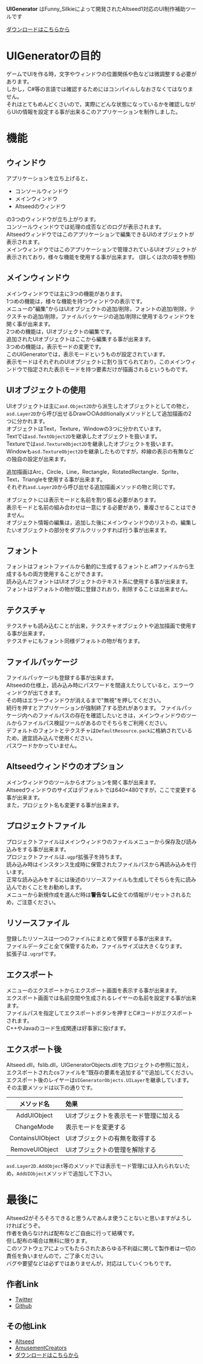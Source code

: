**UIGenerator** はFunny_Silkieによって開発されたAltseed1対応のUI制作補助ツールです

[ダウンロードはこちらから](https://drive.google.com/drive/folders/1xd2uPFpxAVmuKH_G-gvwP8y4MBraGvNa?usp=sharing)  

# UIGeneratorの目的
ゲームでUIを作る時，文字やウィンドウの位置関係や色などは微調整する必要があります。  
しかし，C#等の言語では確認するためにはコンパイルしなおさなくてはなりません。  
それはとてもめんどくさいので，実際にどんな状態になっているかを確認しながらUIの情報を設定する事が出来るこのアプリケーションを制作しました。

# 機能
## ウィンドウ
アプリケーションを立ち上げると，

- コンソールウィンドウ
- メインウィンドウ
- Altseedのウィンドウ

の3つのウィンドウが立ち上がります。  
コンソールウィンドウでは処理の成否などのログが表示されます。  
Altseedウィンドウではこのアプリケーションで編集できるUIのオブジェクトが表示されます。  
メインウィンドウではこのアプリケーションで管理されているUIオブジェクトが表示されており，様々な機能を使用する事が出来ます。
(詳しくは次の項を参照)

## メインウィンドウ
メインウィンドウでは主に3つの機能があります。  
1つめの機能は，様々な機能を持つウィンドウの表示です。  
メニューの"編集"からはUIオブジェクトの追加/削除，フォントの追加/削除，テクスチャの追加/削除，ファイルパッケージの追加/削除に使用するウィンドウを開く事が出来ます。  
2つめの機能は，UIオブジェクトの編集です。  
追加されたUIオブジェクトはここから編集する事が出来ます。  
3つめの機能は，表示モードの変更です。  
このUIGeneratorでは，表示モードというものが設定されています。  
表示モードはそれぞれのUIオブジェクトに割り当てられており，このメインウィンドウで指定された表示モードを持つ要素だけが描画されるというものです。  

## UIオブジェクトの使用
UIオブジェクトは主に`asd.Object2D`から派生したオブジェクトとしての物と，`asd.Layer2D`から呼び出せるDraw○○Additionallyメソッドとして追加描画の2つに分かれます。  
オブジェクトはText，Texture，Windowの3つに分かれています。  
Textでは`asd.TextObject2D`を継承したオブジェクトを扱います。  
Textureでは`asd.TextureObject2D`を継承したオブジェクトを扱います。  
Windowも`asd.TextureObject2D`を継承したものですが，枠線の表示の有無などの独自の設定が出来ます。  

追加描画はArc，Circle，Line，Rectangle，RotatedRectangle．Sprite，Text，Triangleを使用する事が出来ます。  
それぞれ`asd.Layer2D`から呼び出せる追加描画メソッドの物と同じです。  

オブジェクトには表示モードと名前を割り振る必要があります。  
表示モードと名前の組み合わせは一意にする必要があり，重複させることはできません。  
オブジェクト情報の編集は，追加した後にメインウィンドウのリストの，編集したいオブジェクトの部分をダブルクリックすれば行う事が出来ます。  

## フォント
フォントはフォントファイルから動的に生成するフォントと.affファイルから生成するもの両方使用することができます。  
読み込んだフォントはUIオブジェクトのテキスト系に使用する事が出来ます。  
フォントはデフォルトの物が既に登録されおり，削除することは出来ません。

## テクスチャ
テクスチャも読み込むことが出来，テクスチャオブジェクトや追加描画で使用する事が出来ます。  
テクスチャにもフォント同様デフォルトの物が有ります。

## ファイルパッケージ
ファイルパッケージも登録する事が出来ます。  
Altseedの仕様上，読み込み時にパスワードを間違えたりしていると，エラーウィンドウが出てきます。  
その時はエラーウィンドウが消えるまで"無視"を押してください。  
続行を押すとアプリケーションが強制終了する恐れがあります。
ファイルパッケージ内へのファイルパスの存在を確認したいときは，メインウィンドウのツールからファイルパス検証ツールがあるのでそちらをご利用ください。  
デフォルトのフォントとテクスチャは`DefaultResource.pack`に格納されているため，適宜読み込んで使用ください。  
パスワードかかっていません。

## Altseedウィンドウのオプション
メインウィンドウのツールからオプションを開く事が出来ます。  
Altseedウィンドウのサイズはデフォルトでは640×480ですが，ここで変更する事が出来ます。  
また，プロジェクト名も変更する事が出来ます。  

## プロジェクトファイル
プロジェクトファイルはメインウィンドウのファイルメニューから保存及び読み込みをする事が出来ます。  
プロジェクトファイルは`.ugpf`拡張子を持ちます。  
読み込み時はインスタンス生成時に保管されたファイルパスから再読み込みを行います。  
正常な読み込みをするには後述のリソースファイルも生成してそちらを先に読み込んでおくことをお勧めします。  
メニューから新規作成を選んだ時は**警告なしに**全ての情報がリセットされるため，ご注意ください。

## リソースファイル
登録したリソースは一つのファイルにまとめて保管する事が出来ます。  
ファイルデータごと全て保管するため，ファイルサイズは大きくなります。  
拡張子は`.ugrpf`です。  

## エクスポート
メニューのエクスポートからエクスポート画面を表示する事が出来ます。  
エクスポート画面では名前空間や生成されるレイヤーの名前を設定する事が出来ます。  
ファイルパスを指定してエクスポートボタンを押すとC#コードがエクスポートされます。  
C++やJavaのコード生成関連は好事家に投げます。  

## エクスポート後
Altseed.dll，fslib.dll，UIGeneratorObjects.dllをプロジェクトの参照に加え，エクスポートされたcsファイルを"既存の要素を追加する"で追加してください。  
エクスポート後のレイヤーは`UIGeneratorObjects.UILayer`を継承しています。  
その主要メソッドは以下の通りです。

|メソッド名|効果|
|:---:|:--|
|AddUIObject|UIオブジェクトを表示モード管理に加える|
|ChangeMode|表示モードを変更する|
|ContainsUIObject|UIオブジェクトの有無を取得する|
|RemoveUIObject|UIオブジェクトの管理を解除する|

`asd.Layer2D.AddObject`等のメソッドでは表示モード管理には入れられないため，`AddUIObject`メソッドで追加して下さい。  

# 最後に
Altseed2がそろそろできると思うんであんま使うことないと思いますがよろしければどうぞ。  
作者を偽らなければ配布などご自由に行って結構です。  
但し配布の場合は無料に限ります。  
このソフトウェアによってもたらされたあらゆる不利益に関して製作者は一切の責任を負いませんので，ご了承ください。  
バグや要望などは必ずではありませんが，対応はしていくつもりです。

## 作者Link
- [Twitter](https://twitter.com/Funny_Silkie)
- [Github](https://github.com/Funny-Silkie)

## その他Link
- [Altseed](https://altseed.github.io/)
- [AmusementCreators](https://www.amusement-creators.info/)
- [ダウンロードはこちらから](https://drive.google.com/drive/folders/1xd2uPFpxAVmuKH_G-gvwP8y4MBraGvNa?usp=sharing)  